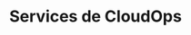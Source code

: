 ---
title: Services de CloudOps
ExternalLink: https://cdn2.hubspot.net/hubfs/732832/One-pagers/FR_CloudOps_OP_Services_.pdf
resources:
- name: "thumbnail"
  src: "cloudops-services.png"
slug: "services-de-cloudops"
---